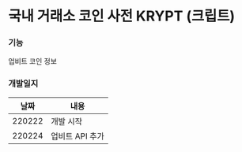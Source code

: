 # 국내 거래소 코인 사전 KRYPT (크립트)

### 기능
업비트 코인 정보
	
### 개발일지
|날짜|내용|
|---|---|
|220222|개발 시작|
|220224|업비트 API 추가|
